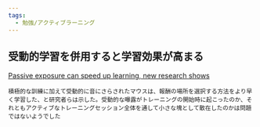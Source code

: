 ```yaml
---
tags:
  - 勉強/アクティブラーニング
---
```

## 受動的学習を併用すると学習効果が高まる

[Passive exposure can speed up learning, new research shows](https://medicalxpress.com/news/2024-01-passive-exposure.html)

```
積極的な訓練に加えて受動的に音にさらされたマウスは、報酬の場所を選択する方法をより早く学習した、と研究者らは示した。受動的な曝露がトレーニングの開始時に起こったのか、それともアクティブなトレーニングセッション全体を通して小さな塊として散在したのかは問題ではないようでした
```

